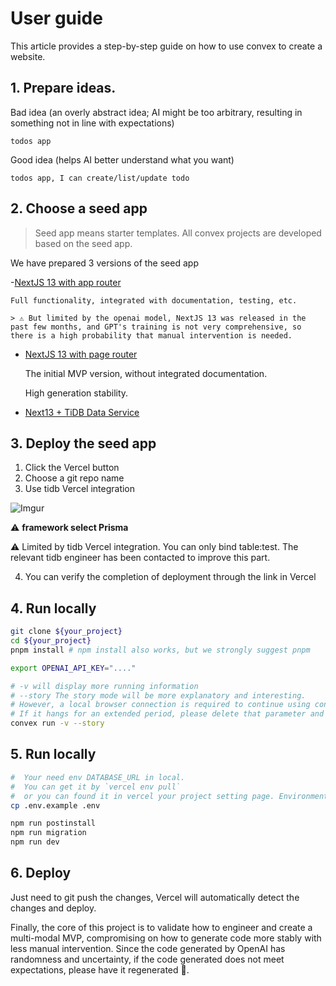 # User guide

This article provides a step-by-step guide on how to use convex to create a website.

## 1. Prepare ideas.

   Bad idea (an overly abstract idea; AI might be too arbitrary, resulting in something not in line with expectations)

   ```
   todos app
   ```

   Good idea (helps AI better understand what you want)

   ```
   todos app, I can create/list/update todo
   ```

## 2. Choose a seed app

   > Seed app means starter templates. All convex projects are developed based on the seed app.

   We have prepared 3 versions of the seed app

  -[NextJS 13 with app router](https://github.com/convex-ai/convex-template)

    Full functionality, integrated with documentation, testing, etc.

    > ⚠️ But limited by the openai model, NextJS 13 was released in the past few months, and GPT's training is not very comprehensive, so there is a high probability that manual intervention is needed.

- [NextJS 13 with page router](https://github.com/convex-ai/convex-template-backup)

    The initial MVP version, without integrated documentation.

    High generation stability.

- [Next13 + TiDB Data Service](https://github.com/convex-ai/convex-template/tree/tidb-service)

## 3. Deploy the seed app

1. Click the Vercel button
2. Choose a git repo name
3. Use tidb Vercel integration

![Imgur](https://i.imgur.com/VYVtkAh.jpg)

   ⚠️ **framework select Prisma**

   ⚠️ Limited by tidb Vercel integration. You can only bind table:test. The relevant tidb engineer has been contacted to improve this part.

4. You can verify the completion of deployment through the link in Vercel

## 4. Run locally

   ```bash
   git clone ${your_project}
   cd ${your_project}
   pnpm install # npm install also works, but we strongly suggest pnpm

   export OPENAI_API_KEY="...."

   # -v will display more running information
   # --story The story mode will be more explanatory and interesting.
   # However, a local browser connection is required to continue using convex.
   # If it hangs for an extended period, please delete that parameter and try again.
   convex run -v --story
   ```

## 5. Run locally

   ```bash
#  Your need env DATABASE_URL in local.
#  You can get it by `vercel env pull`
#  or you can found it in vercel your project setting page. Environment Section.
   cp .env.example .env

   npm run postinstall
   npm run migration
   npm run dev
   ```

## 6. Deploy

   Just need to git push the changes, Vercel will automatically detect the changes and deploy.

Finally, the core of this project is to validate how to engineer and create a multi-modal MVP, compromising on how to generate code more stably with less manual intervention. Since the code generated by OpenAI has randomness and uncertainty, if the code generated does not meet expectations, please have it regenerated 🙂.
